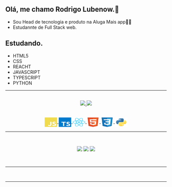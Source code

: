 
## Olá, me chamo Rodrigo Lubenow.👋 

- Sou Head de tecnologia e produto na Aluga Mais app👨‍💻
- Estudannte de Full Stack web.
## Estudando.
- HTML5
- CSS
- REACHT
- JAVASCRIPT
- TYPESCRIPT
- PYTHON
<hr>
<br>
<div align="center">
  <a href="https://github.com/Rodrigolubenow">
  <img height="150em" src="https://github-readme-stats.vercel.app/api?username=Rodrigolubenow&show_icons=true&theme=dark&include_all_commits=true&count_private=true"/>
  <img height="150em" src="https://github-readme-stats.vercel.app/api/top-langs/?username=Rodrigolubenow&layout=compact&langs_count=7&theme=dark"/>
</div><br>
 <div align="center" style="display: inline_block"><br>
  <img align="center" alt="Rodrigo-Js" height="30" width="40" src="https://raw.githubusercontent.com/devicons/devicon/master/icons/javascript/javascript-plain.svg" target= "blanq">
  <img align="center" alt="Rodrigo-Ts" height="30" width="40" src="https://raw.githubusercontent.com/devicons/devicon/master/icons/typescript/typescript-plain.svg">
  <img align="center" alt="Rodrigo-React" height="30" width="40" src="https://raw.githubusercontent.com/devicons/devicon/master/icons/react/react-original.svg">
  <img align="center" alt="Rodrigo-HTML" height="30" width="40" src="https://raw.githubusercontent.com/devicons/devicon/master/icons/html5/html5-original.svg">
  <img align="center" alt="Rodrigo-CSS" height="30" width="40" src="https://raw.githubusercontent.com/devicons/devicon/master/icons/css3/css3-original.svg">
  <img align="center" alt="Rodrigo-Python" height="30" width="40" src="https://raw.githubusercontent.com/devicons/devicon/master/icons/python/python-original.svg">
 </div>
  <hr>
 <br>
 
<div align="center"> 

<a href="https://www.instagram.com/rodrigo_lubenow" target="_blank"><img src="https://img.shields.io/badge/-Instagram-%23E4405F?style=for-the-badge&logo=instagram&logoColor=white" target="_blank"></a>
<a href = "mailto:rdlk1989@gmail.com"><img src="https://img.shields.io/badge/-Gmail-%23333?style=for-the-badge&logo=gmail&logoColor=white" target="_blank"></a>
<a href="https://www.linkedin.com/in/rodrigo-lubenow-9940133a/" target="_blank"><img src="https://img.shields.io/badge/-LinkedIn-%230077B5?style=for-the-badge&logo=linkedin&logoColor=white" target="_blank">
</div>
    
<br>
<hr>
<div align="center">

 </div>
<br>
 <hr>
<!---
Rodrigolubenow/Rodrigolubenow is a ✨ special ✨ repository because its `README.md` (this file) appears on your GitHub profile.
You can click the Preview link to take a look at your changes.
--->
